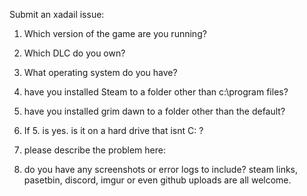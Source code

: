 Submit an xadail issue:


1.  Which version of the game are you running?

2. Which DLC do you own?

3. What operating system do you have?

4. have you installed Steam to a folder other than c:\program files\?

5. have you installed grim dawn to a folder other than the default? 

6. If 5. is yes. is it on a hard drive that isnt C: ?

7. please describe the problem here:

8. do you have any screenshots or error logs to include? steam links, pasetbin, discord, imgur or even github uploads are all welcome.
